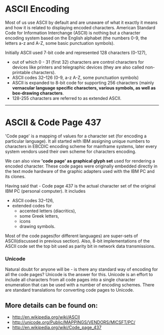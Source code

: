 ASCII Encoding
==============
Most of us use ASCII by default and are unaware of what it exactly it means and 
how it is related to displaying encoded characters. 
American Standard Code for Information Interchange (ASCII) is nothing but a character encoding system based on the English alphabet 
(the numbers 0-9, the letters a-z and A-Z, some basic punctuation symbols).

Initially ASCII used 7-bit code and represented 128 characters (0-127), 
- out of which 0 - 31 (first 32) characters are control characters for devices like printers and telegraphic devices (they are also called non-printable characters).
- ASCII codes 32–126 (0-9, a-z A-Z, some punctuation symbols)
- ASCII is expanded to 8-bit code for supporting 256 characters (mainly **vernacular language specific characters, various symbols, as well as box-drawing characters**. 
- 128-255 characters are referred to as extended ASCII.

----------------------------------------

ASCII & Code Page 437
=====================
'Code page' is a mapping of values for a character set (for encoding a particular language). 
It all started with IBM assigning unique numbers to characters in EBCDIC encoding scheme for mainframe systems, 
later every system vendors used their own scheme for characters encoding. 

We can also view **'code page' as graphical glyph set** used for rendering a encoded character. 
These code pages were originally embedded directly in the text mode hardware of the graphic adapters used with the IBM PC and its clones.

Having said that - Code page 437 is the actual character set of the original IBM PC (personal computer). 
It includes 
- ASCII codes 32–126, 
- extended codes for 
  - accented letters (diacritics), 
  - some Greek letters, 
  - icons
  - drawing symbols. 
  
Most of the code pages(for different languages) are super-sets of ASCII(discussed in previous section). 
Also, 8-bit implementations of the ASCII code set the top bit used as parity bit in network data transmissions. 

### Unicode
Natural doubt for anyone will be - is there any standard way of encoding for all the code pages?
Unicode is the answer for this. Unicode is an effort to include all characters from all code pages into a single character enumeration that can be used with a number of encoding schemes. There are standard translations for converting code pages to Unicode.


## More details can be found on:
- http://en.wikipedia.org/wiki/ASCII
- http://unicode.org/Public/MAPPINGS/VENDORS/MICSFT/PC/
- http://en.wikipedia.org/wiki/Code_page_437

